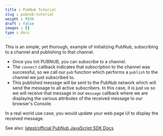 ```yaml
---
title : PubNub Tutorial
slug : pubnub-tutorial
weight : 9939
draft : false
images : []
type : docs
---
```


This is an simple, yet thorough, example of initializing PubNub, subscribing to a channel and publishing to that channel. 

 - Once you init PUBNUB, you can subscribe to a channel. 
 - The `connect` callback indicates that subscription to the channel was successful, so we call our `pub` function which performs a `publish` to the channel we just subscribed to. 
 - This published message will be sent to the PubNub network which will send the message to all active subscribers. In this case, it is just us so we will receive that message in our `message` callback where we are displaying the various attributes of the received message to our browser's Console.

In a real world use case, you would update your web page UI to display the received message.

See also: [latest/official PubNub JavaScript SDK Docs][1]


  [1]: https://www.pubnub.com/docs/javascript/pubnub-javascript-sdk-v4

